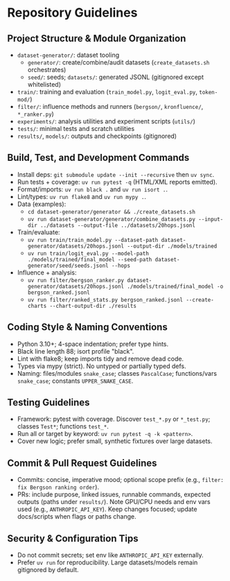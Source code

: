 # Repository Guidelines

## Project Structure & Module Organization
- `dataset-generator/`: dataset tooling
  - `generator/`: create/combine/audit datasets (`create_datasets.sh` orchestrates)
  - `seed/`: seeds; `datasets/`: generated JSONL (gitignored except whitelisted)
- `train/`: training and evaluation (`train_model.py`, `logit_eval.py`, `token-mod/`)
- `filter/`: influence methods and runners (`bergson/`, `kronfluence/`, `*_ranker.py`)
- `experiments/`: analysis utilities and experiment scripts (`utils/`)
- `tests/`: minimal tests and scratch utilities
- `results/`, `models/`: outputs and checkpoints (gitignored)

## Build, Test, and Development Commands
- Install deps: `git submodule update --init --recursive` then `uv sync`.
- Run tests + coverage: `uv run pytest -q` (HTML/XML reports emitted).
- Format/imports: `uv run black .` and `uv run isort .`.
- Lint/types: `uv run flake8` and `uv run mypy .`.
- Data (examples):
  - `cd dataset-generator/generator && ./create_datasets.sh`
  - `uv run dataset-generator/generator/combine_datasets.py --input-dir ../datasets --output-file ../datasets/20hops.jsonl`
- Train/evaluate:
  - `uv run train/train_model.py --dataset-path dataset-generator/datasets/20hops.jsonl --output-dir ./models/trained`
  - `uv run train/logit_eval.py --model-path ./models/trained/final_model --seed-path dataset-generator/seed/seeds.jsonl --hops`
- Influence + analysis:
  - `uv run filter/bergson_ranker.py dataset-generator/datasets/20hops.jsonl ./models/trained/final_model -o bergson_ranked.jsonl`
  - `uv run filter/ranked_stats.py bergson_ranked.jsonl --create-charts --chart-output-dir ./results`

## Coding Style & Naming Conventions
- Python 3.10+; 4-space indentation; prefer type hints.
- Black line length 88; isort profile "black".
- Lint with flake8; keep imports tidy and remove dead code.
- Types via mypy (strict). No untyped or partially typed defs.
- Naming: files/modules `snake_case`; classes `PascalCase`; functions/vars `snake_case`; constants `UPPER_SNAKE_CASE`.

## Testing Guidelines
- Framework: pytest with coverage. Discover `test_*.py` or `*_test.py`; classes `Test*`; functions `test_*`.
- Run all or target by keyword: `uv run pytest -q -k <pattern>`.
- Cover new logic; prefer small, synthetic fixtures over large datasets.

## Commit & Pull Request Guidelines
- Commits: concise, imperative mood; optional scope prefix (e.g., `filter: fix Bergson ranking order`).
- PRs: include purpose, linked issues, runnable commands, expected outputs (paths under `results/`). Note GPU/CPU needs and env vars used (e.g., `ANTHROPIC_API_KEY`). Keep changes focused; update docs/scripts when flags or paths change.

## Security & Configuration Tips
- Do not commit secrets; set env like `ANTHROPIC_API_KEY` externally.
- Prefer `uv run` for reproducibility. Large datasets/models remain gitignored by default.
